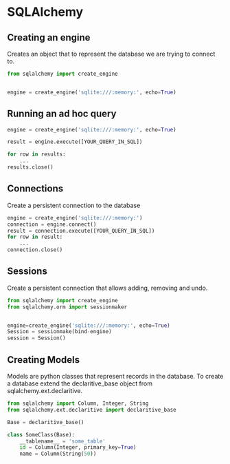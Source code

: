 # SQLAlchemy

## Creating an engine

Creates an object that to represent the database we are trying to connect to.
```python
from sqlalchemy import create_engine


engine = create_engine('sqlite:///:memory:', echo=True)
```

## Running an ad hoc query

```python
engine = create_engine('sqlite:///:memory:', echo=True)

result = engine.execute([YOUR_QUERY_IN_SQL])

for row in results:
    ...
results.close()
```

## Connections

Create a persistent connection to the database

```python
engine = create_engine('sqlite:///:memory:')
connection = engine.connect()
result = connection.execute([YOUR_QUERY_IN_SQL])
for row in result:
    ...
connection.close()
```

## Sessions

Create a persistent connection that allows adding, removing and undo.

```python
from sqlalchemy import create_engine
from sqlalchemy.orm import sessionmaker


engine=create_engine('sqlite:///:memory:', echo=True)
Session = sessionmake(bind-engine)
session = Session()
```

## Creating Models

Models are python classes that represent records in the database.  To create a database extend the declaritive_base object from sqlalchemy.ext.declaritive.

```python
from sqlalchemy import Column, Integer, String
from sqlalchemy.ext.declaritive import declaritive_base

Base = declaritive_base()

class SomeClass(Base):
    __tablename__ = 'some_table'
    id = Column(Integer, primary_key=True)
    name = Column(String(50))
```
